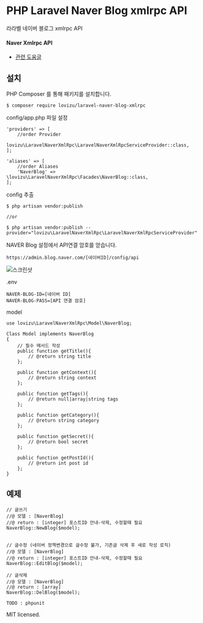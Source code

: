 # PHP Laravel Naver Blog xmlrpc API #

라라벨 네이버 블로그 xmlrpc API

#### Naver Xmlrpc API ####

- [관련 도움글](https://help.naver.com/support/contents/contents.nhn?serviceNo=520&categoryNo=1812)

## 설치 ##

PHP Composer 를 통해 패키지를 설치합니다.

`$ composer require lovizu/laravel-naver-blog-xmlrpc`

config/app.php 파일 설정

```
'providers' => [
    //order Provider
    lovizu\LaravelNaverXmlRpc\LaravelNaverXmlRpcServiceProvider::class,
];

'aliases' => [
    //order Aliases
    'NaverBlog' => \lovizu\LaravelNaverXmlRpc\Facades\NaverBlog::class,
];
```

config 추출 
```
$ php artisan vendor:publish

//or

$ php artisan vendor:publish --provider="lovizu\LaravelNaverXmlRpc\LaravelNaverXmlRpcServiceProvider"
```

NAVER Blog 설정에서 API연결 암호를 얻습니다.


`https://admin.blog.naver.com/[네이버ID]/config/api`

![스크린샷](https://k.kakaocdn.net/dn/cu6laM/btqmshfUFqO/M9wwuaVVzEiusRvmVMyyck/img.jpg)

.env
```
NAVER-BLOG-ID=[네이버 ID]
NAVER-BLOG-PASS=[API 연결 암호]
```

model
```
use lovizu\LaravelNaverXmlRpc\Model\NaverBlog;

Class Model implements NaverBlog
{
    // 필수 메서드 작성
    public function getTitle(){
        // @return string title
    };
    
    public function getContext(){
        // @return string context
    };
    
    public function getTags(){
        // @return null|array|string tags
    };
    
    public function getCategory(){
        // @return string category
    };
    
    public function getSecret(){
        // @return bool secret
    };
    
    public function getPostId(){
        // @return int post id
    };
}
```


## 예제 ##

```
// 글쓰기
//@ 모델 : [NaverBlog]
//@ return : [integer] 포스트ID 안내-삭제, 수정할때 필요
NaverBlog::NewBlog($model);


// 글수정 (네이버 정책변경으로 글수정 불가, 기존글 삭제 후 새로 작성 로직)
//@ 모델 : [NaverBlog]
//@ return : [integer] 포스트ID 안내-삭제, 수정할때 필요
NaverBlog::EditBlog($model);

// 글삭제
//@ 모델 : [NaverBlog]
//@ return : [array]
NaverBlog::DelBlog($model);
```

`TODO : phpunit`

MIT licensed.
